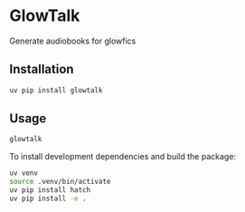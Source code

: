 # GlowTalk

Generate audiobooks for glowfics

## Installation

```bash
uv pip install glowtalk
```

## Usage

```bash
glowtalk
```

To install development dependencies and build the package:

```bash
uv venv
source .venv/bin/activate
uv pip install hatch
uv pip install -e .
```

